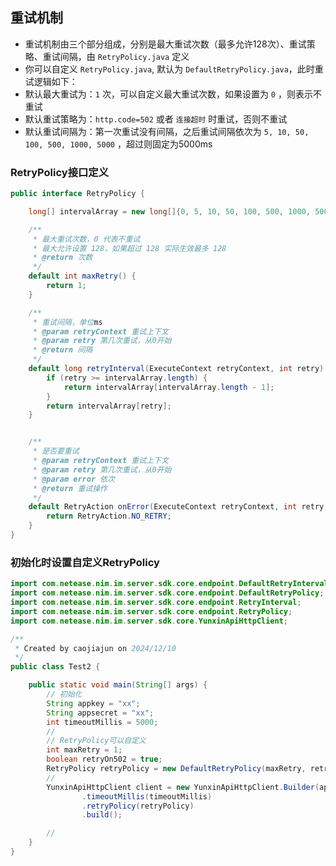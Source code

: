 
## 重试机制

* 重试机制由三个部分组成，分别是最大重试次数（最多允许128次）、重试策略、重试间隔，由 `RetryPolicy.java` 定义
* 你可以自定义 `RetryPolicy.java`, 默认为 `DefaultRetryPolicy.java`，此时重试逻辑如下：
* 默认最大重试为：`1` 次，可以自定义最大重试次数，如果设置为 `0` ，则表示不重试
* 默认重试策略为：`http.code=502` 或者 `连接超时` 时重试，否则不重试
* 默认重试间隔为：第一次重试没有间隔，之后重试间隔依次为 `5, 10, 50, 100, 500, 1000, 5000` ，超过则固定为5000ms

### RetryPolicy接口定义

```java
public interface RetryPolicy {

    long[] intervalArray = new long[]{0, 5, 10, 50, 100, 500, 1000, 5000};

    /**
     * 最大重试次数，0 代表不重试
     * 最大允许设置 128，如果超过 128 实际生效最多 128
     * @return 次数
     */
    default int maxRetry() {
        return 1;
    }

    /**
     * 重试间隔，单位ms
     * @param retryContext 重试上下文
     * @param retry 第几次重试，从0开始
     * @return 间隔
     */
    default long retryInterval(ExecuteContext retryContext, int retry) {
        if (retry >= intervalArray.length) {
            return intervalArray[intervalArray.length - 1];
        }
        return intervalArray[retry];
    }


    /**
     * 是否要重试
     * @param retryContext 重试上下文
     * @param retry 第几次重试，从0开始
     * @param error 依次
     * @return 重试操作
     */
    default RetryAction onError(ExecuteContext retryContext, int retry, Throwable error) {
        return RetryAction.NO_RETRY;
    }
}
```

### 初始化时设置自定义RetryPolicy

```java
import com.netease.nim.im.server.sdk.core.endpoint.DefaultRetryInterval;
import com.netease.nim.im.server.sdk.core.endpoint.DefaultRetryPolicy;
import com.netease.nim.im.server.sdk.core.endpoint.RetryInterval;
import com.netease.nim.im.server.sdk.core.endpoint.RetryPolicy;
import com.netease.nim.im.server.sdk.core.YunxinApiHttpClient;

/**
 * Created by caojiajun on 2024/12/10
 */
public class Test2 {

    public static void main(String[] args) {
        // 初始化
        String appkey = "xx";
        String appsecret = "xx";
        int timeoutMillis = 5000;
        //
        // RetryPolicy可以自定义
        int maxRetry = 1;
        boolean retryOn502 = true;
        RetryPolicy retryPolicy = new DefaultRetryPolicy(maxRetry, retryOn502);
        //
        YunxinApiHttpClient client = new YunxinApiHttpClient.Builder(appkey, appsecret)
                .timeoutMillis(timeoutMillis)
                .retryPolicy(retryPolicy)
                .build();

        //
    }
}



```
